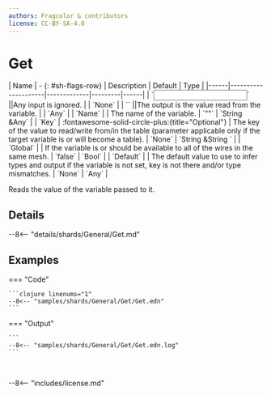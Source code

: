 ```yaml
---
authors: Fragcolor & contributors
license: CC-BY-SA-4.0
---
```



# Get

<div class="sh-parameters" markdown="1">
| Name | - {: #sh-flags-row} | Description | Default | Type |
|------|---------------------|-------------|---------|------|
| `<input>` ||Any input is ignored. | | `None` |
| `<output>` ||The output is the value read from the variable. | | `Any` |
| `Name` |  | The name of the variable. | `""` | `String &Any` |
| `Key` | :fontawesome-solid-circle-plus:{title="Optional"}  | The key of the value to read/write from/in the table (parameter applicable only if the target variable is or will become a table). | `None` | `String &String ` |
| `Global` |  | If the variable is or should be available to all of the wires in the same mesh. | `false` | `Bool` |
| `Default` |  | The default value to use to infer types and output if the variable is not set, key is not there and/or type mismatches. | `None` | `Any` |

</div>

Reads the value of the variable passed to it.

## Details

--8<-- "details/shards/General/Get.md"


## Examples

=== "Code"

    ```clojure linenums="1"
    --8<-- "samples/shards/General/Get/Get.edn"
    ```

=== "Output"

    ```
    --8<-- "samples/shards/General/Get/Get.edn.log"
    ```
&nbsp;

--8<-- "includes/license.md"
